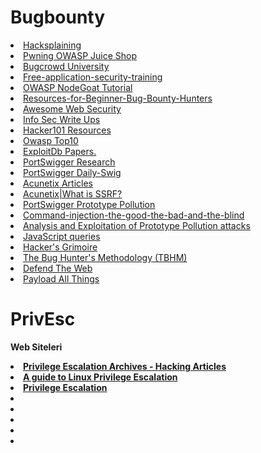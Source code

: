 # Bugbounty

<li> <a href="https://www.hacksplaining.com/lessons">Hacksplaining </a></li>
<li> <a href="https://pwning.owasp-juice.shop/">Pwning OWASP Juice Shop</a> </li>
<li> <a href="https://www.bugcrowd.com/hackers/bugcrowd-university/">Bugcrowd University </a> </li>
<li> <a href="https://application.security/free-application-security-training">Free-application-security-training </a> </li>
<li> <a href="https://ckarande.gitbooks.io/owasp-nodegoat-tutorial/content/index.html">OWASP NodeGoat Tutorial </a> </li>
<li> <a href="https://github.com/nahamsec/Resources-for-Beginner-Bug-Bounty-Hunters">Resources-for-Beginner-Bug-Bounty-Hunters </a> </li>
<li> <a href="https://github.com/qazbnm456/awesome-web-security#readme">Awesome Web Security </a> </li>
<li> <a href="https://medium.com/bugbountywriteup/tagged/bug-bounty">Info Sec Write Ups </a> </li>
<li> <a href="https://www.hacker101.com/resources#2">Hacker101 Resources</a> </li>
<li> <a href="https://owasp.org/www-project-top-ten/">Owasp Top10 </a> </li>
<li> <a href="https://www.exploit-db.com/papers">ExploitDb Papers. </a> </li>
<li> <a href="https://portswigger.net/research">PortSwigger Research </a> </li>
<li> <a href="https://portswigger.net/daily-swig">PortSwigger Daily-Swig </a> </li>
<li> <a href="https://www.acunetix.com/blog/articles/">Acunetix Articles </a> </li>
<li> <a href="https://www.acunetix.com/blog/articles/server-side-request-forgery-vulnerability/">Acunetix|What is SSRF? </a> </li>
<li> <a href="https://portswigger.net/daily-swig/prototype-pollution-the-dangerous-and-underrated-vulnerability-impacting-javascript-applications">PortSwigger Prototype Pollution </a> </li>
<li> <a href="https://gracefulsecurity.com/command-injection-the-good-the-bad-and-the-blind/">Command-injection-the-good-the-bad-and-the-blind </a> </li>
<li> <a href="https://blog.0daylabs.com/2019/02/15/prototype-pollution-javascript/">Analysis and Exploitation of Prototype Pollution attacks </a> </li>
<li> <a href="https://help.semmle.com/wiki/display/JS/JavaScript+queries">JavaScript queries </a> </li>
<li> <a href="https://vulp3cula.gitbook.io/hackers-grimoire/">Hacker's Grimoire </a> </li>
<li> <a href="https://github.com/jhaddix/tbhm">The Bug Hunter's Methodology (TBHM) </a> </li>
<li> <a href="https://defendtheweb.net/">Defend The Web </a> </li>
<li> <a href="https://github.com/swisskyrepo/PayloadsAllTheThings">Payload All Things </a> </li>

# PrivEsc
<b><summary> Web Siteleri</summary>
<li> <a href="https://www.hackingarticles.in/category/privilege-escalation/">Privilege Escalation Archives - Hacking Articles </a> </li>
<li> <a href="https://payatu.com/guide-linux-privilege-escalation">A guide to Linux Privilege Escalation </a> </li>
<li> <a href="https://sushant747.gitbooks.io/total-oscp-guide/content/privilege_escalation_-_linux.html">Privilege Escalation </a> </li>
<li> <a href=""> </a> </li>
<li> <a href=""> </a> </li>
<li> <a href=""> </a> </li>
<li> <a href=""> </a> </li>
<li> <a href=""> </a> </li>
